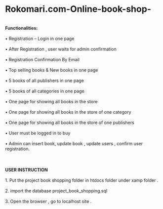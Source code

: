 # Rokomari.com-Online-book-shop-
<br> <b>Functionalities: </b> </br>
<br>•	Registration – Login in one page</br>
<br>•	After Registration , user waits for admin confirmation</br>
<br>•	Registration Confirmation By Email</br>
<br>•	Top selling books & New books in one page</br>
<br>•	5 books of all publishers in one page</br>
<br>•	5 books of all categories in one page</br>
<br>•	One page for showing all books in the store</br>
<br>•	One page for showing all books in the store of one category</br>
<br>•	One page for showing all books in the store of one publishers</br>
<br>•	User must be logged in to buy</br>
<br>•	Admin can insert book, update book , update users , confirm user registration.</br>
<br> </br>
<br><b> USER INSTRUCTION </b></br>
<br>1. Put the project book shopping folder in htdocs folder under xamp folder .</br>
<br>2. import the database project_book_shopping.sql</br>
<br>3. Open the browser , go to localhost site .</br>
